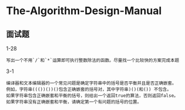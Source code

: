 # The-Algorithm-Design-Manual
## 面试题
1-28
```
写出一个不用`/`和`*`运算即可执行整数除法的函数。尽量找一个比较快的方案完成本题
```
3-1
```
编译器和文本编辑器的一个常见问题是确定字符串中的括号是否平衡并且是否正确嵌套。
例如，字符串((())())()包含正确嵌套的括号对，其中字符串)()(和()) 不包含。
如果字符串包含正确嵌套和平衡的括号，则给出一个返回true的算法，否则返回false。
如果字符串没有正确嵌套和平衡，请确定第一个有问题的括号的位置。
```
